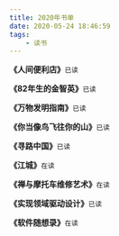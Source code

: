 ```yaml
---
title: 2020年书单
date: 2020-05-24 18:46:59
tags:
	- 读书
---
```




**《人间便利店》**`已读`

**《82年生的金智英》**`已读`

**《万物发明指南》**`已读`

**《你当像鸟飞往你的山》**`已读`

**《寻路中国》**`已读`

**《江城》**`在读`

**《禅与摩托车维修艺术》**`在读` 

**《实现领域驱动设计》**`已读`

**《软件随想录》**`在读`



